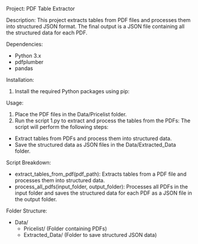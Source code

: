 Project: PDF Table Extractor

Description:
This project extracts tables from PDF files and processes them into structured JSON format. The final output is a JSON file containing all the structured data for each PDF.

Dependencies:
- Python 3.x
- pdfplumber
- pandas

Installation:
1. Install the required Python packages using pip:

Usage:
1. Place the PDF files in the Data/Pricelist folder.
2. Run the script 1.py to extract and process the tables from the PDFs:
The script will perform the following steps:
- Extract tables from PDFs and process them into structured data.
- Save the structured data as JSON files in the Data/Extracted_Data folder.

Script Breakdown:
- extract_tables_from_pdf(pdf_path): Extracts tables from a PDF file and processes them into structured data.
- process_all_pdfs(input_folder, output_folder): Processes all PDFs in the input folder and saves the structured data for each PDF as a JSON file in the output folder.

Folder Structure:
- Data/
  - Pricelist/ (Folder containing PDFs)
  - Extracted_Data/ (Folder to save structured JSON data)
